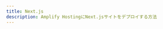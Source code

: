 ```yaml
---
title: Next.js
description: Amplify HostingにNext.jsサイトをデプロイする方法
---
```


<inline-fragment platform="js" src="~/guides/hosting/fragments/nextjs.md"></inline-fragment>
